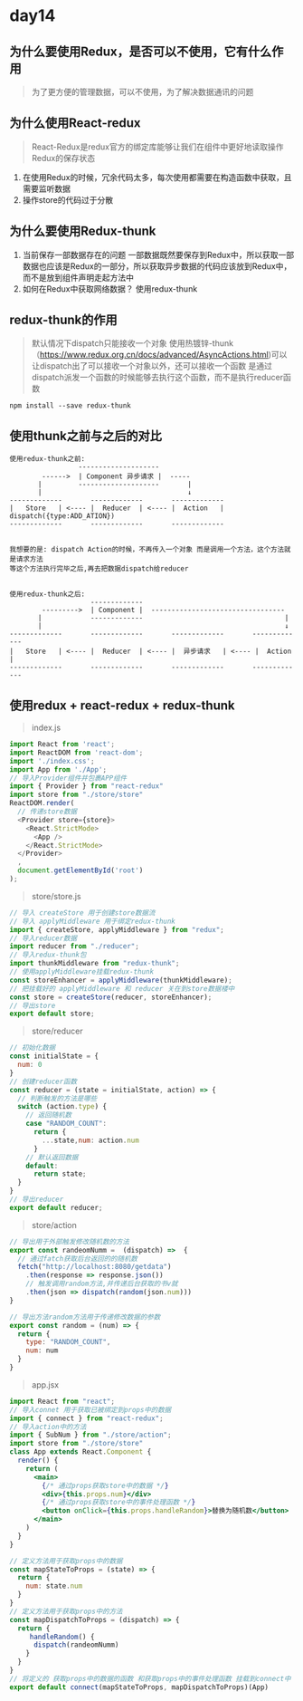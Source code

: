 # day14

## 为什么要使用Redux，是否可以不使用，它有什么作用
> 为了更方便的管理数据，可以不使用，为了解决数据通讯的问题

## 为什么使用React-redux
> React-Redux是redux官方的绑定库能够让我们在组件中更好地读取操作Redux的保存状态    
1. 在使用Redux的时候，冗余代码太多，每次使用都需要在构造函数中获取，且需要监听数据
2. 操作store的代码过于分散
## 为什么要使用Redux-thunk

1. 当前保存一部数据存在的问题
一部数据既然要保存到Redux中，所以获取一部数据也应该是Redux的一部分，所以获取异步数据的代码应该放到Redux中，而不是放到组件声明走起方法中
2. 如何在Redux中获取网络数据？
使用redux-thunk
## redux-thunk的作用
> 默认情况下dispatch只能接收一个对象
> 使用热镀锌-thunk（https://www.redux.org.cn/docs/advanced/AsyncActions.html)可以让dispatch出了可以接收一个对象以外，还可以接收一个函数
> 是通过dispatch派发一个函数的时候能够去执行这个函数，而不是执行reducer函数
```bush
npm install --save redux-thunk
```

## 使用thunk之前与之后的对比
```shell
使用redux-thunk之前:
                 --------------------
        ------>  | Component 异步请求 |  -----
       |         --------------------       |
       |                                    ↓
-------------       -------------       -------------
|   Store   | <---- |  Reducer  | <---- |  Action   | dispatch({type:ADD_ATION})
-------------       -------------       -------------


我想要的是: dispatch Action的时候，不再传入一个对象 而是调用一个方法，这个方法就是请求方法
等这个方法执行完毕之后,再去把数据dispatch给reducer


使用redux-thunk之后:
                    -------------
        --------->  | Component |  ---------------------------------
       |            -------------                                   |
       |                                                            ↓
-------------       -------------       -------------       -------------
|   Store   | <---- |  Reducer  | <---- |  异步请求   | <---- |  Action   |
-------------       -------------       -------------       -------------
``` 

## 使用redux + react-redux + redux-thunk
> index.js
```js
import React from 'react';
import ReactDOM from 'react-dom';
import './index.css';
import App from './App';
// 导入Provider组件并包裹APP组件
import { Provider } from "react-redux"
import store from "./store/store"
ReactDOM.render(
  // 传递store数据
  <Provider store={store}>
    <React.StrictMode>
      <App />
    </React.StrictMode>
  </Provider>
  ,
  document.getElementById('root')
);
```

> store/store.js
```js
// 导入 createStore 用于创建store数据流 
// 导入 applyMiddleware 用于绑定redux-thunk
import { createStore, applyMiddleware } from "redux";
// 导入reducer数据
import reducer from "./reducer";
// 导入redux-thunk包
import thunkMiddleware from "redux-thunk";
// 使用applyMiddleware挂载redux-thunk
const storeEnhancer = applyMiddleware(thunkMiddleware);
// 把挂载好的 applyMiddleware 和 reducer 关在到store数据楼中
const store = createStore(reducer, storeEnhancer);
// 导出store
export default store;
```

> store/reducer
```js
// 初始化数据
const initialState = {
  num: 0
}
// 创建reducer函数
const reducer = (state = initialState, action) => {
  // 判断触发的方法是哪些
  switch (action.type) {
    // 返回随机数
    case "RANDOM_COUNT":
      return {
        ...state,num: action.num
      }
    // 默认返回数据
    default:
      return state;
  }
}
// 导出reducer
export default reducer;
```

> store/action
```js
// 导出用于外部触发修改随机数的方法
export const randeomNumm =  (dispatch) =>  {
  // 通过fatch获取后台返回的的随机数
  fetch("http://localhost:8080/getdata")
    .then(response => response.json())
    // 触发调用random方法,并传递后台获取的书v就
    .then(json => dispatch(random(json.num)))
}

// 导出方法random方法用于传递修改数据的参数
export const random = (num) => {
  return {
    type: "RANDOM_COUNT",
    num: num
  }
}
```

> app.jsx
```jsx
import React from "react";
// 导入connet 用于获取已被绑定到props中的数据
import { connect } from "react-redux";
// 导入action中的方法
import { SubNum } from "./store/action";
import store from "./store/store"
class App extends React.Component {
  render() {
    return (
      <main>
        {/* 通过props获取store中的数据 */}
        <div>{this.props.num}</div>
        {/* 通过props获取store中的事件处理函数 */}
        <button onClick={this.props.handleRandom}>替换为随机数</button>
      </main>
    )
  }
}

// 定义方法用于获取props中的数据
const mapStateToProps = (state) => {
  return {
    num: state.num
  }
}
// 定义方法用于获取props中的方法
const mapDispatchToProps = (dispatch) => {
  return {
     handleRandom() {
      dispatch(randeomNumm)
    }
  }
}
// 将定义的 获取props中的数据的函数 和获取props中的事件处理函数 挂载到connect中 app
export default connect(mapStateToProps, mapDispatchToProps)(App)
```

